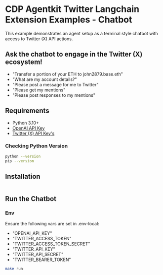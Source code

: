 # CDP Agentkit Twitter Langchain Extension Examples - Chatbot

This example demonstrates an agent setup as a terminal style chatbot with access to Twitter (X) API actions.

## Ask the chatbot to engage in the Twitter (X) ecosystem!
- "Transfer a portion of your ETH to john2879.base.eth"
- "What are my account details?"
- "Please post a message for me to Twitter"
- "Please get my mentions"
- "Please post responses to my mentions"

## Requirements
- Python 3.10+
- [OpenAI API Key](https://platform.openai.com/docs/quickstart#create-and-export-an-api-key)
- [Twitter (X) API Key's](https://developer.x.com/en/portal/dashboard)

### Checking Python Version

```bash
python --version
pip --version
```

## Installation
```bash
```

## Run the Chatbot

### Env
Ensure the following vars are set in .env-local:
- "OPENAI_API_KEY"
- "TWITTER_ACCESS_TOKEN"
- "TWITTER_ACCESS_TOKEN_SECRET"
- "TWITTER_API_KEY"
- "TWITTER_API_SECRET"
- "TWITTER_BEARER_TOKEN"

```bash
make run
```
